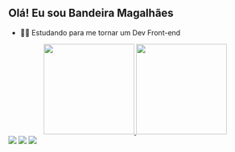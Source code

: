 ## Olá! Eu sou Bandeira Magalhães

- 🧑‍💻 Estudando para me tornar um Dev Front-end

<div align="center">
  <a href="https://github.com/bandeiramagalhaes">
  <img height="180em" src="https://github-readme-stats.vercel.app/api?username=bandeiramagalhaes&show_icons=true&theme=algolia&include_all_commits=true&count_private=true"/>
  <img height="180em" src="https://github-readme-stats.vercel.app/api/top-langs/?username=bandeiramagalhaes&layout=compact&langs_count=7&theme=algolia"/>
</div>
  
<div>
   <a href="https://www.instagram.com/bandeiramagalhaesnt" target="_blank"><img src="https://img.shields.io/badge/-Instagram-%23E4405F?style=for-the-badge&logo=instagram&logoColor=white" target="_blank"></a>  
  <a href = "mailto:bandeiramagalhaesoficial@gmail.com"><img src="https://img.shields.io/badge/-Gmail-%23333?style=for-the-badge&logo=gmail&logoColor=white" target="_blank"></a>
  <a href="https://www.linkedin.com/in/bandeira-magalh%C3%A3es/" target="_blank"><img src="https://img.shields.io/badge/-LinkedIn-%230077B5?style=for-the-badge&logo=linkedin&logoColor=white" target="_blank"></a> 
</div>
